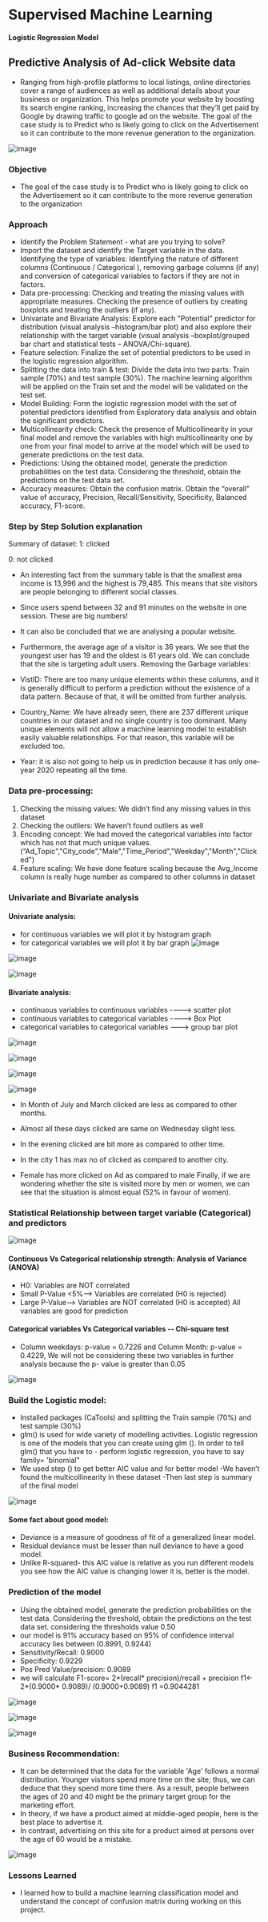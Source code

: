 # Supervised Machine Learning
 #### Logistic Regression Model 

## Predictive Analysis of Ad-click Website data
- Ranging from high-profile platforms to local listings, online directories cover a range of audiences as well as additional details about your business or organization. This     helps promote your website by boosting its search engine ranking, increasing the chances that they’ll get paid by Google by drawing traffic to google ad on the website. The     goal of the case study is to Predict who is likely going to click on the Advertisement so it can contribute to the more revenue generation to the organization.

![image](https://user-images.githubusercontent.com/86415241/132979075-885a498c-b74f-419e-bc00-32525b229eec.png)

### Objective
- The goal of the case study is to Predict who is likely going to click on the Advertisement so it can contribute to the more revenue generation to the organization

### Approach
- Identify the Problem Statement - what are you trying to solve?
- Import the dataset and identify the Target variable in the data. Identifying the type of variables: Identifying the nature of different columns (Continuous / Categorical ),     removing garbage columns (if any) and conversion of categorical variables to factors if they are not in factors.
- Data pre-processing: Checking and treating the missing values with appropriate measures. Checking the presence of outliers by creating boxplots and treating the outliers (if any).
- Univariate and Bivariate Analysis: Explore each "Potential" predictor for distribution (visual analysis –histogram/bar plot) and also explore their relationship with the       target variable (visual analysis –boxplot/grouped bar chart and statistical tests – ANOVA/Chi-square).
- Feature selection: Finalize the set of potential predictors to be used in the logistic regression algorithm.
- Splitting the data into train & test: Divide the data into two parts: Train sample (70%) and test sample (30%). The machine learning algorithm will be applied on the Train     set and the model will be validated on the test set.
- Model Building: Form the logistic regression model with the set of potential predictors identified from Exploratory data analysis and obtain the significant predictors.
- Multicollinearity check: Check the presence of Multicollinearity in your final model and remove the variables with high multicollinearity one by one from your final model to   arrive at the model which will be used to generate predictions on the test data.
- Predictions: Using the obtained model, generate the prediction probabilities on the test data. Considering the threshold, obtain the predictions on the test data set.
- Accuracy measures: Obtain the confusion matrix. Obtain the “overall” value of accuracy, Precision, Recall/Sensitivity, Specificity, Balanced accuracy, F1-score.

### Step by Step Solution explanation
Summary of dataset:
1: clicked

0: not clicked
- An interesting fact from the summary table is that the smallest area income is 13,996 and the highest is 79,485. This means that site visitors are people belonging to           different social classes.
- Since users spend between 32 and 91 minutes on the website in one session. These are big numbers!
- It can also be concluded that we are analysing a popular website.
- Furthermore, the average age of a visitor is 36 years. We see that the youngest user has 19 and the oldest is 61 years old. We can conclude that the site is targeting adult     users. Removing the Garbage variables:

- VistID: There are too many unique elements within these columns, and it is generally difficult to perform a prediction without the existence of a data pattern. Because of       that, it will be omitted from further analysis.

- Country_Name: We have already seen, there are 237 different unique countries in our dataset and no single country is too dominant. Many unique elements will not allow a         machine learning model to establish easily valuable relationships. For that reason, this variable will be excluded too.

- Year: it is also not going to help us in prediction because it has only one-year 2020 repeating all the time.

### Data pre-processing:
1. Checking the missing values: We didn’t find any missing values in this dataset
2. Checking the outliers: We haven’t found outliers as well
3. Encoding concept: We had moved the categorical variables into factor which has not that much unique values.                                                                      (“Ad_Topic","City_code","Male","Time_Period","Weekday","Month","Clicked")
4. Feature scaling: We have done feature scaling because the Avg_Income column is really huge number as compared to other columns in dataset

### Univariate and Bivariate analysis
#### Univariate analysis:
- for continuous variables we will plot it by histogram graph
- for categorical variables we will plot it by bar graph
![image](https://user-images.githubusercontent.com/86415241/132979157-a4aabade-78c7-434f-918d-6704f400c8fd.png)

![image](https://user-images.githubusercontent.com/86415241/132979164-e7486514-c836-4f00-ac1b-ef720ad35450.png)

![image](https://user-images.githubusercontent.com/86415241/132979168-150a0712-72c4-4856-a278-0749f27a442d.png)


#### Bivariate analysis:
- continuous variables to continuous variables ----> scatter plot
- continuous variables to categorical variables ----> Box Plot
- categorical variables to categorical variables ---> group bar plot

![image](https://user-images.githubusercontent.com/86415241/132979178-b54c2005-4af2-492a-a5f4-7d2aa506083f.png)

![image](https://user-images.githubusercontent.com/86415241/132979186-20682aef-4437-4956-94bd-2ec72c217d3e.png)

![image](https://user-images.githubusercontent.com/86415241/132979193-f5ca8cd2-0f5b-481d-961e-2cfe7526f15b.png)

![image](https://user-images.githubusercontent.com/86415241/132979201-68666042-eeee-4741-b5ec-aa82092e85b9.png)


- In Month of July and March clicked are less as compared to other months.

- Almost all these days clicked are same on Wednesday slight less.

- In the evening clicked are bit more as compared to other time.

- In the city 1 has max no of clicked as compared to another city.

- Female has more clicked on Ad as compared to male Finally, if we are wondering whether the site is visited more by men or women, we can see that the situation is almost equal (52% in favour of women).

### Statistical Relationship between target variable (Categorical) and predictors

![image](https://user-images.githubusercontent.com/86415241/132979211-bb8b85d3-e212-4b92-9bd3-7c9e2f43f01e.png)

#### Continuous Vs Categorical relationship strength: Analysis of Variance (ANOVA)
- H0: Variables are NOT correlated
- Small P-Value <5%--> Variables are correlated (H0 is rejected)
- Large P-Value--> Variables are NOT correlated (H0 is accepted) All variables are good for prediction
#### Categorical variables Vs Categorical variables -- Chi-square test
- Column weekdays: p-value = 0.7226 and Column Month: p-value = 0.4229, We will not be considering these two variables in further analysis because the p- value is greater than   0.05

![image](https://user-images.githubusercontent.com/86415241/132979229-bfae2f60-36a6-4080-a815-6bace6706f6a.png)

### Build the Logistic model:
- Installed packages (CaTools) and splitting the Train sample (70%) and test sample (30%)
- glm() is used for wide variety of modelling activities. Logistic regression is one of the models that you can create using glm (). In order to tell glm() that you have to -     perform logistic regression, you have to say family= 'binomial"
- We used step () to get better AIC value and for better model
-We haven’t found the multicollinearity in these dataset
-Then last step is summary of the final model

![image](https://user-images.githubusercontent.com/86415241/132979244-58b23874-6f42-473b-9c71-f282ca7f20ce.png)

#### Some fact about good model:
- Deviance is a measure of goodness of fit of a generalized linear model.
- Residual deviance must be lesser than null deviance to have a good model.
- Unlike R-squared- this AIC value is relative as you run different models you see how the AIC value is changing lower it is, better is the model.


### Prediction of the model
- Using the obtained model, generate the prediction probabilities on the test data. Considering the threshold, obtain the predictions on the test data set.
  considering the thresholds value 0.50
- our model is 91% accuracy based on 95% of confidence interval accuracy lies between (0.8991, 0.9244)
- Sensitivity/Recall: 0.9000
- Specificity: 0.9229
- Pos Pred Value/precision: 0.9089
- we will calculate F1-score= 2*(recall* precision)/recall + precision
  f1<- 2*(0.9000* 0.9089)/ (0.9000+0.9089)
  f1 =0.9044281
 
 ![image](https://user-images.githubusercontent.com/86415241/132979254-22bea3f6-7587-466b-b3c3-cb04db129b9b.png)
 
 ![image](https://user-images.githubusercontent.com/86415241/132979271-63148c40-c6ac-49be-a982-39b6e6e30867.png)


![image](https://user-images.githubusercontent.com/86415241/132979291-c4aae55b-e4fa-4fd3-a61e-672d395e49e8.png)



### Business Recommendation:
- It can be determined that the data for the variable 'Age' follows a normal distribution. Younger visitors spend more time on the site; thus, we can deduce that they spend       more time there. As a result, people between the ages of 20 and 40 might be the primary target group for the marketing effort.
- In theory, if we have a product aimed at middle-aged people, here is the best place to advertise it.
- In contrast, advertising on this site for a product aimed at persons over the age of 60 would be a mistake.

![image](https://user-images.githubusercontent.com/86415241/132979302-70c51949-3a0d-404f-a49d-e7c3638c87ed.png)

### Lessons Learned
- I learned how to build a machine learning classification model and understand the concept of confusion matrix during working on this project.





